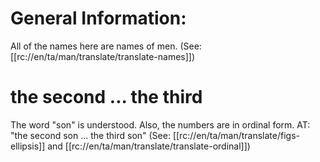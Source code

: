 # General Information:

All of the names here are names of men. (See: [[rc://en/ta/man/translate/translate-names]])

# the second ... the third

The word "son" is understood. Also, the numbers are in ordinal form. AT: "the second son ... the third son" (See: [[rc://en/ta/man/translate/figs-ellipsis]] and [[rc://en/ta/man/translate/translate-ordinal]])

